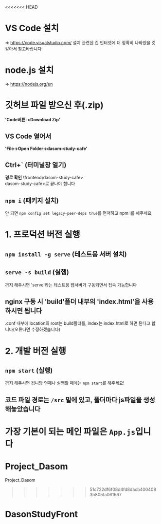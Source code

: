 <<<<<<< HEAD
# VS Code 설치
=> https://code.visualstudio.com/
설치 관련된 건 인터넷에 더 정확히 나와있을 것 같아서 참고바랍니다

# node.js 설치
=> https://nodejs.org/en

# 깃허브 파일 받으신 후(.zip)
**'Code버튼->Download Zip'**

## VS Code 열어서 
**'File->Open Folder->dasom-study-cafe'**

## Ctrl+` (터미널창 열기)
**경로 확인** \frontend\dasom-study-cafe>\
dasom-study-cafe>로 끝나야 합니다

## `npm i`  (패키지 설치)
안 되면 `npm config set legacy-peer-deps true`를 먼저하고 npm i를 해주세요

# 1. 프로덕션 버전 실행
## `npm install -g serve`   (테스트용 서버 설치)
## `serve -s build` (실행)
까지 해주시면 'serve'라는 테스트용 웹서버가 구동되면서 접속 가능합니다
## nginx 구동 시 'build'폴더 내부의 'index.html'을 사용하시면 됩니다
.conf 내부에 location의 root는 build폴더를, index는 index.html로 하면 된다고 합니다(오류나면 수정하겠습니다)

# 2. 개발 버전 실행
## `npm start` (실행)
까지 해주시면 됩니당
언제나 실행할 때에는 `npm start`를 해주세요!

## 코드 파일 경로는 `/src` 밑에 있고, 폴더마다 js파일을 생성해놓았습니다
가장 기본이 되는 메인 파일은 `App.js`입니다
=======
# Project_Dasom
Project_Dasom
>>>>>>> 51c722df6f08d4fd8dacb4004083b805fa061667
# DasonStudyFront

